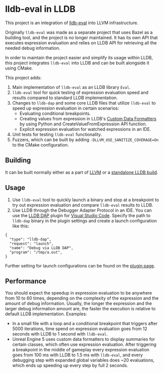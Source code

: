 # lldb-eval in LLDB

This project is an integration of [lldb-eval](https://github.com/google/lldb-eval/) into LLVM infrastructure.

Originally `lldb-eval` was made as a separate project that uses Bazel as a building tool, and the project is no longer maintained.
It has its own API that executes expression evaluation and relies on LLDB API for retrieving all the needed debug information.

In order to maintain the project easier and simplify its usage within LLDB, this project integrates `lldb-eval` into LLDB and can be built alongside it using CMake.

This project adds:
1. Main implementation of `lldb-eval` as an LLDB library `Eval`.
2. `lldb-eval` tool for quick testing of expression evaluation speed and results compared to standard LLDB implementation.
3. Changes to `lldb-dap` and some core LLDB files that utilize `lldb-eval` to speed up expression evaluation in certain scenarios:
   * Evaluating conditional breakpoints.
   * Creating values from expression in LLDB's [Custom Data Formatters](https://github.com/vadimcn/codelldb/wiki/Custom-Data-Formatters) by using Python and CreateValueFromExpression API function.
   * Explicit expression evaluation for watched expressions in an IDE.
4. Unit tests for testing `lldb-eval` functionality.
5. Fuzzers, which can be built by adding `-DLLVM_USE_SANITIZE_COVERAGE=On` to the CMake configuration.

## Building
It can be built normally either as a part of [LLVM](https://lldb.llvm.org/resources/build.html) or a [standalone LLDB build](https://lldb.llvm.org/resources/build.html).

## Usage
1. Use `lldb-eval` tool to quickly launch a binary and stop at a breakpoint to try out expression evaluation and compare `lldb-eval` results to LLDB.
2. Use LLDB through the Debugger Adapter Protocol in an IDE. You can use the [LLDB DAP](https://marketplace.visualstudio.com/items?itemName=llvm-vs-code-extensions.lldb-dap) plugin for [Visual Studio Code](https://code.visualstudio.com/). Specify the path to `lldb-dap` binary in the plugin settings and create a launch configuration like this:
```
{
  "type": "lldb-dap",
  "request": "launch",
  "name": "Debug via LLDB DAP",
  "program": "/tmp/a.out",
}
```
Further setting for launch configurations can be found on the [plugin page](https://marketplace.visualstudio.com/items?itemName=llvm-vs-code-extensions.lldb-dap).

## Performance
You should expect the speedup in expression evaluation to be anywhere from 10 to 60 times, depending on the complexity of the expression and the amount of debug information. Usually, the longer the expression and the larger debug information amount are, the faster the execution is relative to default LLDB implementation.
Examples:
* In a small file with a loop and a conditional breakpoint that triggers after 5000 iterations, time spend on expression evaluation goes from 12 seconds with LLDB to 1 second with `lldb-eval`.
* Unreal Engine 5 uses custom data formatters to display summaries for certain classes, which often use expression evaluation. After triggering a breakpoint in the middle of gameplay every expression evaluation goes from 100 ms with LLDB to 1.5 ms with `lldb-eval`, and every debugging step with expanded global variables does ~20 evaluations, which ends up speeding up every step by full 2 seconds.
